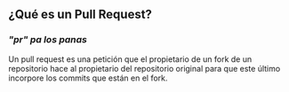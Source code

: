 ## ¿Qué es un Pull Request?
### *"pr" pa los panas*

Un pull request es una petición que el propietario de un fork de un repositorio hace al propietario del repositorio original para que este último incorpore los commits que están en el fork.